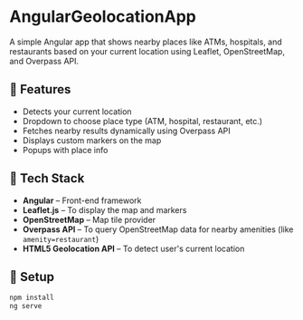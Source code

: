 # AngularGeolocationApp

A simple Angular app that shows nearby places like ATMs, hospitals, and restaurants based on your current location using Leaflet, OpenStreetMap, and Overpass API.

## 🚀 Features

- Detects your current location
- Dropdown to choose place type (ATM, hospital, restaurant, etc.)
- Fetches nearby results dynamically using Overpass API
- Displays custom markers on the map
- Popups with place info

## 🧰 Tech Stack

- **Angular** – Front-end framework
- **Leaflet.js** – To display the map and markers
- **OpenStreetMap** – Map tile provider
- **Overpass API** – To query OpenStreetMap data for nearby amenities (like `amenity=restaurant`)
- **HTML5 Geolocation API** – To detect user's current location

## 🔧 Setup

```bash
npm install
ng serve
```

